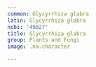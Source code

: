 ```yaml
---
common: Glycyrrhiza glabra
latin: Glycyrrhiza glabra
ncbi: '49827'
title: Glycyrrhiza glabra
group: Plants and Fungi
image: .na.character

---
```

